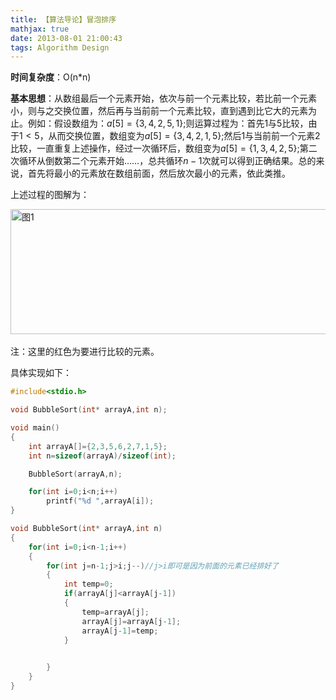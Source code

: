 ```yaml
---
title: 【算法导论】冒泡排序
mathjax: true
date: 2013-08-01 21:00:43
tags: Algorithm Design
---
```




**时间复杂度**：O(n*n)

**基本思想**：从数组最后一个元素开始，依次与前一个元素比较，若比前一个元素小，则与之交换位置，然后再与当前前一个元素比较，直到遇到比它大的元素为止。例如：假设数组为：$a[5]=\{3,4,2,5,1\}$;则运算过程为：首先$1$与$5$比较，由于$1<5$，从而交换位置，数组变为$a[5]=\{3,4,2,1,5\}$;然后$1$与当前前一个元素$2$比较，一直重复上述操作，经过一次循环后，数组变为$a[5]=\{1,3,4,2,5\}$;第二次循环从倒数第二个元素开始……，总共循环$n-1$次就可以得到正确结果。总的来说，首先将最小的元素放在数组前面，然后放次最小的元素，依此类推。

<!--more-->

上述过程的图解为：

​     <img src="https://cdn.jsdelivr.net/gh/tengweitw/FigureBed@latest/20130801/20130801_fig001.jpg" width="550" height="200" title="图1" alt="图1" >

注：这里的红色为要进行比较的元素。

具体实现如下：

```cpp
#include<stdio.h>

void BubbleSort(int* arrayA,int n);

void main()
{
	int arrayA[]={2,3,5,6,2,7,1,5};
	int n=sizeof(arrayA)/sizeof(int);

	BubbleSort(arrayA,n);

	for(int i=0;i<n;i++)
		printf("%d ",arrayA[i]);
}

void BubbleSort(int* arrayA,int n)
{
	for(int i=0;i<n-1;i++)
	{
		for(int j=n-1;j>i;j--)//j>i即可是因为前面的元素已经排好了
		{
			int temp=0;
			if(arrayA[j]<arrayA[j-1])
			{
				temp=arrayA[j];
				arrayA[j]=arrayA[j-1];
				arrayA[j-1]=temp;
			}
			

		}	
	}
}
```